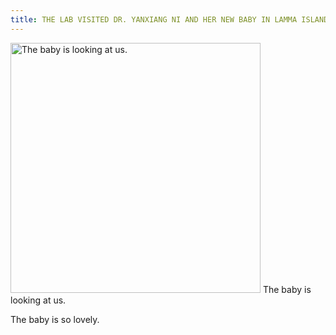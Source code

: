 ```yaml
---
title: THE LAB VISITED DR. YANXIANG NI AND HER NEW BABY IN LAMMA ISLAND.
---
```


<div class="flex flex-col justify-center items-center pb-4">
    <img src="../blog/2011/05-19.png" alt="The baby is looking at us." style="height:400px" class="rounded-md shadow-sm"/>
    <span class="opacity-70 text-xs" style="margin-top:5px">The baby is looking at us.</span>
</div>

The baby is so lovely.

